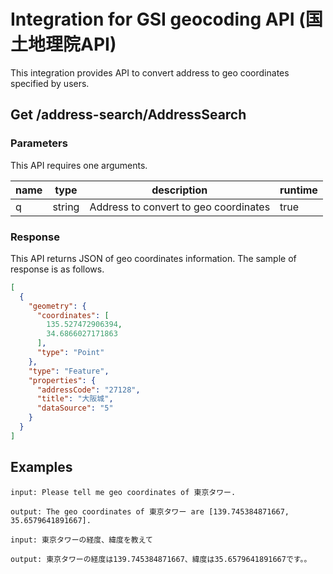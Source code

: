 # Integration for GSI geocoding API (国土地理院API)
This integration provides API to convert address to geo coordinates specified by users.

## Get /address-search/AddressSearch
### Parameters
This API requires one arguments.

| name | type | description | runtime |
| --- | --- | --- | --- |
| q | string | Address to convert to geo coordinates | true |

### Response
This API returns JSON of geo coordinates information.
The sample of response is as follows.
```JSON
[
  {
    "geometry": {
      "coordinates": [
        135.527472906394,
        34.6866027171863
      ],
      "type": "Point"
    },
    "type": "Feature",
    "properties": {
      "addressCode": "27128",
      "title": "大阪城",
      "dataSource": "5"
    }
  }
]
```

## Examples

```
input: Please tell me geo coordinates of 東京タワー.

output: The geo coordinates of 東京タワー are [139.745384871667, 35.6579641891667].

input: 東京タワーの経度、緯度を教えて

output: 東京タワーの経度は139.745384871667、緯度は35.6579641891667です。。
```
